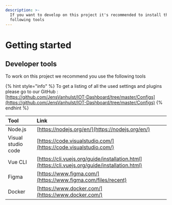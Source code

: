 ```yaml
---
description: >-
  If you want to develop on this project it's recommended to install the
  following tools
---
```


# Getting started

## Developer tools

To work on this project we recommend you use the following tools 

{% hint style="info" %}
To get a listing of all the used settings and plugins please go to our GitHub :   
[https://github.com/JensVanhulst/IOT-Dashboard/tree/master/Configs](https://github.com/JensVanhulst/IOT-Dashboard/tree/master/Configs)
{% endhint %}

| Tool  | Link |
| :--- | :--- |
| Node.js | [https://nodejs.org/en/](https://nodejs.org/en/) |
| Visual studio code | [https://code.visualstudio.com/](https://code.visualstudio.com/) |
| Vue CLI | [https://cli.vuejs.org/guide/installation.html](https://cli.vuejs.org/guide/installation.html) |
| Figma | [https://www.figma.com/](https://www.figma.com/files/recent) |
| Docker | [https://www.docker.com/](https://www.docker.com/) |

